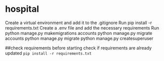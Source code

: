 # hospital
Create a virtual environment and add it to the .gitignore
Run pip install -r requirements.txt
Create a .env file and add the necessary requirements
Run python manage.py makemigrations accounts
python manage.py migrate accounts
python manage.py migrate
python manage.py createsuperuser

##check requirements
before  starting check if requirements are already updated
`pip install -r requirements.txt`
